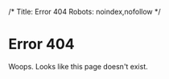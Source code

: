 /*
Title: Error 404
Robots: noindex,nofollow
*/

Error 404
=========

Woops. Looks like this page doesn't exist.